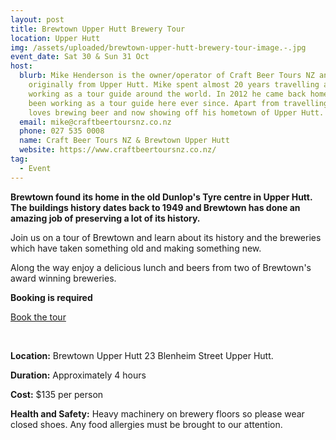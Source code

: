 ```yaml
---
layout: post
title: Brewtown Upper Hutt Brewery Tour
location: Upper Hutt
img: /assets/uploaded/brewtown-upper-hutt-brewery-tour-image.-.jpg
event_date: Sat 30 & Sun 31 Oct
host:
  blurb: Mike Henderson is the owner/operator of Craft Beer Tours NZ and is
    originally from Upper Hutt. Mike spent almost 20 years travelling and
    working as a tour guide around the world. In 2012 he came back home and has
    been working as a tour guide here ever since. Apart from travelling, he
    loves brewing beer and now showing off his hometown of Upper Hutt.
  email: mike@craftbeertoursnz.co.nz
  phone: 027 535 0008
  name: Craft Beer Tours NZ & Brewtown Upper Hutt
  website: https://www.craftbeertoursnz.co.nz/
tag:
  - Event
---
```

**Brewtown found its home in the old Dunlop's Tyre centre in Upper Hutt. The buildings history dates back to 1949 and Brewtown has done an amazing job of preserving a lot of its history.**

Join us on a tour of Brewtown and learn about its history and the breweries which have taken something old and making something new.

Along the way enjoy a delicious lunch and beers from two of Brewtown's award winning breweries.



**Booking is required**

<a href="https://www.craftbeertoursnz.co.nz/" class="button">Book the tour</a>

<br>

**Location:** Brewtown Upper Hutt 23 Blenheim Street Upper Hutt. 

**Duration:** Approximately 4 hours

**Cost:** $135 per person

**Health and Safety:** Heavy machinery on brewery floors so please wear closed shoes. Any food allergies must be brought to our attention.